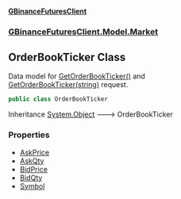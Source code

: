 #### [GBinanceFuturesClient](./index.md 'index')
### [GBinanceFuturesClient.Model.Market](./GBinanceFuturesClient-Model-Market.md 'GBinanceFuturesClient.Model.Market')
## OrderBookTicker Class
Data model for [GetOrderBookTicker()](./GBinanceFuturesClient-Market-GetOrderBookTicker().md 'GBinanceFuturesClient.Market.GetOrderBookTicker()') and   
[GetOrderBookTicker(string)](./GBinanceFuturesClient-Market-GetOrderBookTicker(string).md 'GBinanceFuturesClient.Market.GetOrderBookTicker(string)') request.  
```csharp
public class OrderBookTicker
```
Inheritance [System.Object](https://docs.microsoft.com/en-us/dotnet/api/System.Object 'System.Object') &#129106; OrderBookTicker  
### Properties
- [AskPrice](./GBinanceFuturesClient-Model-Market-OrderBookTicker-AskPrice.md 'GBinanceFuturesClient.Model.Market.OrderBookTicker.AskPrice')
- [AskQty](./GBinanceFuturesClient-Model-Market-OrderBookTicker-AskQty.md 'GBinanceFuturesClient.Model.Market.OrderBookTicker.AskQty')
- [BidPrice](./GBinanceFuturesClient-Model-Market-OrderBookTicker-BidPrice.md 'GBinanceFuturesClient.Model.Market.OrderBookTicker.BidPrice')
- [BidQty](./GBinanceFuturesClient-Model-Market-OrderBookTicker-BidQty.md 'GBinanceFuturesClient.Model.Market.OrderBookTicker.BidQty')
- [Symbol](./GBinanceFuturesClient-Model-Market-OrderBookTicker-Symbol.md 'GBinanceFuturesClient.Model.Market.OrderBookTicker.Symbol')
